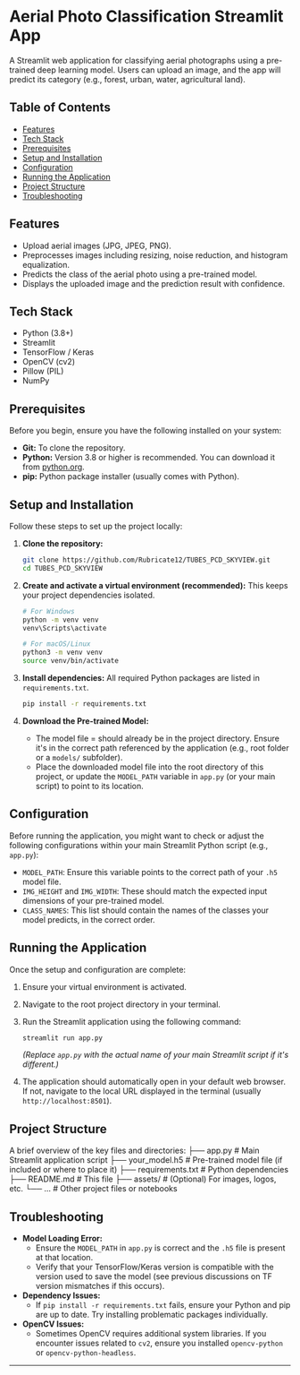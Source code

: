 ﻿# Aerial Photo Classification Streamlit App

A Streamlit web application for classifying aerial photographs using a pre-trained deep learning model. Users can upload an image, and the app will predict its category (e.g., forest, urban, water, agricultural land).

## Table of Contents
- [Features](#features)
- [Tech Stack](#tech-stack)
- [Prerequisites](#prerequisites)
- [Setup and Installation](#setup-and-installation)
- [Configuration](#configuration)
- [Running the Application](#running-the-application)
- [Project Structure](#project-structure)
- [Troubleshooting](#troubleshooting)

## Features
* Upload aerial images (JPG, JPEG, PNG).
* Preprocesses images including resizing, noise reduction, and histogram equalization.
* Predicts the class of the aerial photo using a pre-trained model.
* Displays the uploaded image and the prediction result with confidence.

## Tech Stack
* Python (3.8+)
* Streamlit
* TensorFlow / Keras
* OpenCV (cv2)
* Pillow (PIL)
* NumPy

## Prerequisites
Before you begin, ensure you have the following installed on your system:
* **Git:** To clone the repository.
* **Python:** Version 3.8 or higher is recommended. You can download it from [python.org](https://www.python.org/).
* **pip:** Python package installer (usually comes with Python).

## Setup and Installation

Follow these steps to set up the project locally:

1.  **Clone the repository:**
    ```bash
    git clone https://github.com/Rubricate12/TUBES_PCD_SKYVIEW.git
    cd TUBES_PCD_SKYVIEW
    ```

2.  **Create and activate a virtual environment (recommended):**
    This keeps your project dependencies isolated.
    ```bash
    # For Windows
    python -m venv venv
    venv\Scripts\activate

    # For macOS/Linux
    python3 -m venv venv
    source venv/bin/activate
    ```

3.  **Install dependencies:**
    All required Python packages are listed in `requirements.txt`.
    ```bash
    pip install -r requirements.txt
    ```

4.  **Download the Pre-trained Model:**
    *  The model file = should already be in the project directory. Ensure it's in the correct path referenced by the application (e.g., root folder or a `models/` subfolder).
    *  Place the downloaded model file into the root directory of this project, or update the `MODEL_PATH` variable in `app.py` (or your main script) to point to its location.

## Configuration
Before running the application, you might want to check or adjust the following configurations within your main Streamlit Python script (e.g., `app.py`):

* `MODEL_PATH`: Ensure this variable points to the correct path of your `.h5` model file.
* `IMG_HEIGHT` and `IMG_WIDTH`: These should match the expected input dimensions of your pre-trained model.
* `CLASS_NAMES`: This list should contain the names of the classes your model predicts, in the correct order.

## Running the Application

Once the setup and configuration are complete:

1.  Ensure your virtual environment is activated.
2.  Navigate to the root project directory in your terminal.
3.  Run the Streamlit application using the following command:
    ```bash
    streamlit run app.py
    ```
    *(Replace `app.py` with the actual name of your main Streamlit script if it's different.)*

4.  The application should automatically open in your default web browser. If not, navigate to the local URL displayed in the terminal (usually `http://localhost:8501`).

## Project Structure
A brief overview of the key files and directories:
├── app.py                # Main Streamlit application script
├── your_model.h5         # Pre-trained model file (if included or where to place it)
├── requirements.txt      # Python dependencies
├── README.md             # This file
├── assets/               # (Optional) For images, logos, etc.
└── ...                   # Other project files or notebooks


## Troubleshooting
* **Model Loading Error:**
    * Ensure the `MODEL_PATH` in `app.py` is correct and the `.h5` file is present at that location.
    * Verify that your TensorFlow/Keras version is compatible with the version used to save the model (see previous discussions on TF version mismatches if this occurs).
* **Dependency Issues:**
    * If `pip install -r requirements.txt` fails, ensure your Python and pip are up to date. Try installing problematic packages individually.
* **OpenCV Issues:**
    * Sometimes OpenCV requires additional system libraries. If you encounter issues related to `cv2`, ensure you installed `opencv-python` or `opencv-python-headless`.

---
